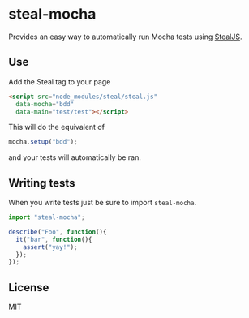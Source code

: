 # steal-mocha

Provides an easy way to automatically run Mocha tests using [StealJS](http://stealjs.com).

## Use

Add the Steal tag to your page

```html
<script src="node_modules/steal/steal.js"
  data-mocha="bdd"
  data-main="test/test"></script>
```

This will do the equivalent of

```js
mocha.setup("bdd");
```

and your tests will automatically be ran.

## Writing tests

When you write tests just be sure to import `steal-mocha`.

```js
import "steal-mocha";

describe("Foo", function(){
  it("bar", function(){
    assert("yay!");
  });
});
```

## License

MIT
